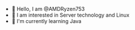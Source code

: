 - 👋 Hello, I am @AMDRyzen753
- 👀 I am interested in Server technology and Linux
- 🌱 I'm currently learning Java
<!---
AMDRyzen753/AMDRyzen753 is a ✨ special ✨ repository because its `README.md` (this file) appears on your GitHub profile.
You can click the Preview link to take a look at your changes.
--->
